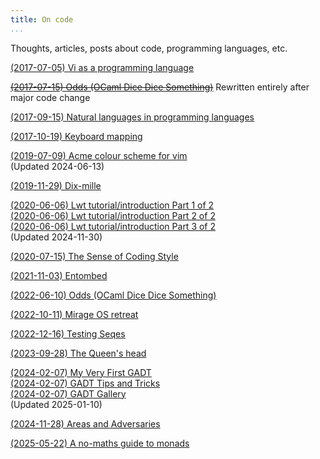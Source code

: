 ```yaml
---
title: On code
...
```


Thoughts, articles, posts about code, programming languages, etc.

[(2017-07-05) Vi as a programming language](/code/vi-as-a-programming-language.html)

~~[(2017-07-15) Odds (OCaml Dice Dice Something)](/code/odds.html)~~ Rewritten entirely after major code change

[(2017-09-15) Natural languages in programming languages](/code/natural-languages-and-programming-languages.html)

[(2017-10-19) Keyboard mapping](/code/keyboard-mapping.html)

[(2019-07-09) Acme colour scheme for vim](/code/acme-theme.html)  
(Updated 2024-06-13)

[(2019-11-29) Dix-mille](/code/dixmille.html)

[(2020-06-06) Lwt tutorial/introduction Part 1 of 2](/code/lwt-part-1.html)  
[(2020-06-06) Lwt tutorial/introduction Part 2 of 2](/code/lwt-part-2.html)  
[(2020-06-06) Lwt tutorial/introduction Part 3 of 2](/code/lwt-part-3.html)  
(Updated 2024-11-30)

[(2020-07-15) The Sense of Coding Style](/code/the-sense-of-coding-style.html)

[(2021-11-03) Entombed](/code/entombed.html)

[(2022-06-10) Odds (OCaml Dice Dice Something)](/code/odds.html)

[(2022-10-11) Mirage OS retreat](/code/mirage-retreat-2022-10.html)

[(2022-12-16) Testing Seqes](/code/testing-seqes.html)

[(2023-09-28) The Queen's head](/code/queenshead.html)

[(2024-02-07) My Very First GADT](/code/my-first-gadt.html)  
[(2024-02-07) GADT Tips and Tricks](/code/gadt-tips-and-tricks.html)  
[(2024-02-07) GADT Gallery](/code/gadt-gallery.html)  
(Updated 2025-01-10)  

[(2024-11-28) Areas and Adversaries](/code/areas-and-adversaries.html)

[(2025-05-22) A no-maths guide to monads](/code/no-maths-guide-to-monads.html)
